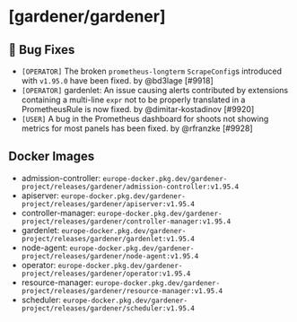 # [gardener/gardener]

## 🐛 Bug Fixes

- `[OPERATOR]` The broken `prometheus-longterm` `ScrapeConfig`s introduced with `v1.95.0` have been fixed. by @bd3lage [#9918]
- `[OPERATOR]` gardenlet: An issue causing alerts contributed by extensions containing a multi-line `expr` not to be properly translated in a PrometheusRule is now fixed. by @dimitar-kostadinov [#9920]
- `[USER]` A bug in the Prometheus dashboard for shoots not showing metrics for most panels has been fixed. by @rfranzke [#9928]

## Docker Images
- admission-controller: `europe-docker.pkg.dev/gardener-project/releases/gardener/admission-controller:v1.95.4`
- apiserver: `europe-docker.pkg.dev/gardener-project/releases/gardener/apiserver:v1.95.4`
- controller-manager: `europe-docker.pkg.dev/gardener-project/releases/gardener/controller-manager:v1.95.4`
- gardenlet: `europe-docker.pkg.dev/gardener-project/releases/gardener/gardenlet:v1.95.4`
- node-agent: `europe-docker.pkg.dev/gardener-project/releases/gardener/node-agent:v1.95.4`
- operator: `europe-docker.pkg.dev/gardener-project/releases/gardener/operator:v1.95.4`
- resource-manager: `europe-docker.pkg.dev/gardener-project/releases/gardener/resource-manager:v1.95.4`
- scheduler: `europe-docker.pkg.dev/gardener-project/releases/gardener/scheduler:v1.95.4`
